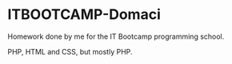 # ITBOOTCAMP-Domaci

Homework done by me for the IT Bootcamp programming school.

PHP, HTML and CSS, but mostly PHP.
